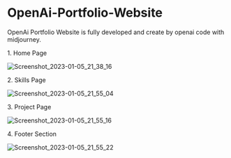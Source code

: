 <h1>OpenAi-Portfolio-Website</h1>
OpenAi Portfolio Website is fully developed and create by openai code with midjourney. 

<p>1. Home Page</P>

![Screenshot_2023-01-05_21_38_16](https://user-images.githubusercontent.com/51543360/210828721-54009d87-1d42-4c3e-bf15-ea1580c0ab57.png)

<p>2. Skills Page</p>

![Screenshot_2023-01-05_21_55_04](https://user-images.githubusercontent.com/51543360/210830357-dc271521-f85d-4f9d-af38-83a99fc50a23.png)



<p>3. Project Page</p>

![Screenshot_2023-01-05_21_55_16](https://user-images.githubusercontent.com/51543360/210830385-a3c1192e-84dd-4e3a-99d1-f09350ba90d9.png)



<p>4. Footer Section</p>

![Screenshot_2023-01-05_21_55_22](https://user-images.githubusercontent.com/51543360/210830410-b0fee685-ae3d-4cbf-8680-130ac6f54f82.png)
